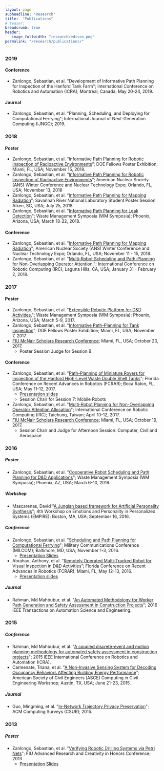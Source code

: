```yaml
---
layout: page
subheadline: "Research"
title:  "Publications"
# teaser:
breadcrumb: true
header:
   image_fullwidth: "research/edison.png"
permalink: "/research/publications/"
---
```


### 2019

#### Conference

- Zanlongo, Sebastian, et al. "Development of Informative Path Planning for Inspection of the Hanford Tank Farm"; International Conference on Robotics and Automation (ICRA); Montreal, Canada; May 20-24, 2019.

#### Journal

- Zanlongo, Sebastian, et al. "Planning, Scheduling, and Deploying for Computational Ferrying"; International Journal of Next-Generation Computing (IJNGC); 2019.

### 2018

#### Poster

- Zanlongo, Sebastian, et al. “[Informative Path Planning for Robotic Inspection of Radioactive Environments](https://drive.google.com/file/d/1NrLtOd91y3xABB4LiT5I1Begm7tZnDfK/view?usp=sharing)”; DOE Fellows Poster Exhibition; Miami, FL, USA; November 15, 2018.
- Zanlongo, Sebastian, et al. “[Informative Path Planning for Robotic Inspection of Radioactive Environments](https://drive.google.com/file/d/1NrLtOd91y3xABB4LiT5I1Begm7tZnDfK/view?usp=sharing)”; American Nuclear Society (ANS) Winter Conference and Nuclear Technology Expo; Orlando, FL, USA; November 13, 2018
- Zanlongo, Sebastian, et al. “[Informative Path Planning for Mapping Radiation](https://drive.google.com/file/d/1xH-Rgf-HKyjL4N_FmT-kdNc89JAj0QZC/view?usp=sharing)”; Savannah River National Laboratory Student Poster Session Aiken, SC, USA; July 25, 2018.
- Zanlongo, Sebastian, et al. "[Informative Path Planning for Leak Detection](https://drive.google.com/file/d/1Kzf6BTqk2qLigKel5kbYE2Q1B6Yjbulm/view?usp=sharing)"; Waste Management Symposia (WM Symposia); Phoenix, Arizona, USA; March 18-22, 2018.

#### Conference

- Zanlongo, Sebastian, et al. "[Informative Path Planning for Mapping Radiation](http://answinter.org/wp-content/2018/data/pdfs/529-26860.pdf)"; American Nuclear Society (ANS) Winter Conference and Nuclear Technology Expo; Orlando, FL, USA; November 11 - 15, 2018.
- Zanlongo, Sebastian, et al. "[Multi-Robot Scheduling and Path-Planning for Non-Overlapping Operator Attention.](/research/projects/operator-scheduling/)"; International Conference on Robotic Computing (IRC); Laguna Hills, CA, USA; January 31 - February 2, 2018.

### 2017

#### Poster

- Zanlongo, Sebastian, et al. "[Extensible Robotic Platform for D&D Activities.](https://drive.google.com/file/d/0B7LrHOVVu2-DQ3FmRkhvYzN0VlE/view?usp=sharing)"; Waste Management Symposia (WM Symposia); Phoenix, Arizona, USA; March 5-9, 2017.
- Zanlongo, Sebastian, et al. "[Informative Path-Planning for Tank Inspection](https://drive.google.com/file/d/1EFnjTZbVlwgL8ZDl5glNSGN-kQkveliV/view?usp=sharing)"; DOE Fellows Poster Exhibition; Miami, FL, USA; November 7, 2017.
- [FIU McNair Scholars Research Conference](http://mcnairconference.fiu.edu/); Miami, FL, USA; October 20, 2017.
  - Poster Session Judge for Session B

#### Conference

- Zanlongo, Sebastian, et al. "[Path-Planning of Miniature Rovers for Inspection of the Hanford High-Level Waste Double Shell Tanks](http://public.eng.fau.edu/design/fcrar2017/papers/Path-PlanningMiniatureRovers.pdf)"; Florida Conference on Recent Advances in Robotics (FCRAR); Boca Raton, FL, USA; May 11-12, 2017.
  - [Presentation slides](https://drive.google.com/file/d/0B7LrHOVVu2-DRlR6clZwb3RnM2M/view?usp=sharing)
  - Session Chair for Session 7: Mobile Robots
- Zanlongo, Sebastian, et al. "[Multi-Robot Planning for Non-Overlapping Operator Attention Allocation](/research/projects/operator-scheduling/)"; International Conference on Robotic Computing (IRC); Taichung, Taiwan; April 10-12, 2017.
- [FIU McNair Scholars Research Conference](http://mcnairconference.fiu.edu/); Miami, FL, USA; October 19, 2017.
  - Session Chair and Judge for Afternoon Session: Computer, Civil and Aerospace

### 2016

##### Poster

- Zanlongo, Sebastian, et al. "[Cooperative Robot Scheduling and Path Planning for D&D Applications](https://drive.google.com/file/d/0B7LrHOVVu2-Dd3hkUXNHc2xJV1k/view?usp=sharing)"; Waste Management Symposia (WM Symposia); Phoenix, AZ, USA; March 6-10, 2016.

##### Workshop

- Mascarenas, David "[A Jungian based framework for Artificial Personality Synthesis](https://empire2016recsys.files.wordpress.com/2016/03/mascarenas_empire2016_slides.pdf)"; 4th Workshop on Emotions and Personality in Personalized Systems (EMPIRE); Boston, MA, USA; September 16, 2016.

##### Conference

- Zanlongo, Sebastian, et al. "[Scheduling and Path Planning for Computational Ferrying](http://ieeexplore.ieee.org/abstract/document/7795399/)"; Military Communications Conference (MILCOM); Baltimore, MD, USA; November 1-3, 2016.
  - [Presentation Slides](https://drive.google.com/file/d/0B7LrHOVVu2-DbHNRamJsVENmSTA/view?usp=sharing)
- Abrahao, Anthony, et al. “[Remotely Operated Multi-Tracked Robot for Visual Inspection in D&D Activities](http://www.eng.fiu.edu/mme/robotics/fcrar2016/FCRAR2016PROCEEDINGS.pdf#page=189)”; Florida Conference on Recent Advances in Robotics (FCRAR), Miami, FL, May 12-13, 2016.
  - [Presentation slides](https://drive.google.com/file/d/0B7LrHOVVu2-DV2tWQlhDY0lsY0E/view?usp=sharing)

##### Journal

- Rahman, Md Mahbubur, et al. "[An Automated Methodology for Worker Path Generation and Safety Assessment in Construction Projects](http://ieeexplore.ieee.org/abstract/document/7790844/)"; 2016 IEEE Transactions on Automation Science and Engineering.

### 2015

##### Conference

- Rahman, Md Mahbubur, et al. "[A coupled discrete-event and motion planning methodology for automated safety assessment in construction projects](http://ieeexplore.ieee.org/document/7139735/?arnumber=7139735)"; 2015 IEEE International Conference on Robotics and Automation (ICRA).
- Carmenate, Triana, et al. "[A Non-Invasive Sensing System for Decoding Occupancy Behaviors Affecting Building Energy Performance](http://ascelibrary.org/doi/pdf/10.1061/9780784479247.fm#page=8)"; American Society of Civil Engineers (ASCE) Computing in Civil Engineering Workshop; Austin, TX, USA; June 21-23, 2015.

##### Journal

- Guo, Mingming, et al. "[In-Network Trajectory Privacy Preservation](https://dl.acm.org/citation.cfm?id=2818183)"; ACM Computing Surveys (CSUR); 2015.

### 2013

##### Poster

- Zanlongo, Sebastian, et al. "[Verifying Robotic Drilling Systems via Petri Nets](https://drive.google.com/file/d/0B7LrHOVVu2-Dbk16VkJqSXl2V28/view?usp=sharing)"; FIU Advanced Research and Creativity in Honors Conference; 2013
  - [Presentation Slides](https://drive.google.com/file/d/0B7LrHOVVu2-DeGRFdlR5SDVJZjA/view?usp=sharing)

